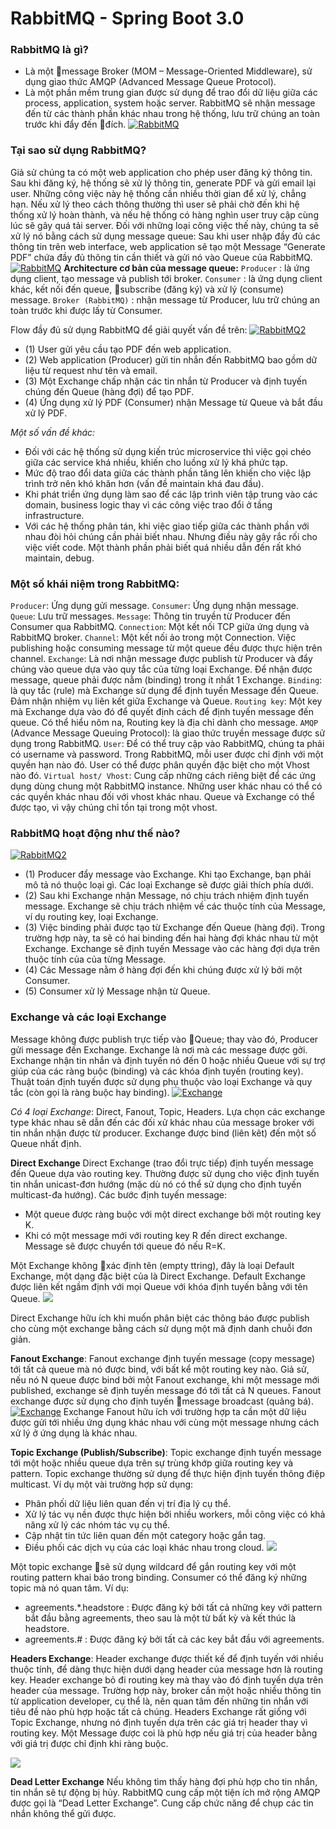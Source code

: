 # RabbitMQ - Spring Boot 3.0
### RabbitMQ là gì?
- Là một message Broker (MOM – Message-Oriented Middleware), sử dụng giao thức AMQP (Advanced Message Queue Protocol).
- Là một phần mềm trung gian được sử dụng để trao đổi dữ liệu giữa các process, application, system hoặc server. RabbitMQ sẽ nhận message đến từ các thành phần khác nhau trong hệ thống, lưu trữ chúng an toàn trước khi đẩy đến đích.
  [![RabbitMQ](https://gpcoder.com/wp-content/uploads/2020/04/rabbitmq-logo.png?v=1589390970)](https://nodesource.com/products/nsolid)

### Tại sao sử dụng RabbitMQ?
Giả sử chúng ta có một web application cho phép user đăng ký thông tin. Sau khi đăng ký, hệ thống sẽ xử lý thông tin, generate PDF và gửi email lại user. Những công việc này hệ thống cần nhiều thời gian để xử lý, chẳng hạn. Nếu xử lý theo cách thông thường thì user sẽ phải chờ đến khi hệ thống xử lý hoàn thành, và nếu hệ thống có hàng nghìn user truy cập cùng lúc sẽ gây quá tải server.
Đối với những loại công việc thế này, chúng ta sẽ xử lý nó bằng cách sử dụng message queue: Sau khi user nhập đầy đủ các thông tin trên web interface, web application sẽ tạo một Message “Generate PDF” chứa đầy đủ thông tin cần thiết và gửi nó vào Queue của RabbitMQ.
[![RabbitMQ](https://gpcoder.com/wp-content/uploads/2020/04/rabbitmq-workflow-example-1.png?v=1589390957)](https://nodesource.com/products/nsolid)
**Architecture cơ bản của message queue:**
`Producer` : là ứng dụng client, tạo message và publish tới broker.
`Consumer` : là ứng dụng client khác, kết nối đến queue, subscribe (đăng ký) và xử lý (consume) message.
`Broker (RabbitMQ)` : nhận message từ Producer, lưu trữ chúng an toàn trước khi được lấy từ Consumer.

Flow đầy đủ sử dụng RabbitMQ để giải quyết vấn đề trên:
[![RabbitMQ2](https://gpcoder.com/wp-content/uploads/2020/04/rabbitmq-workflow-example-2-1536x731.png?v=1589390956)](https://nodesource.com/products/nsolid)
- (1) User gửi yêu cầu tạo PDF đến web application.
- (2) Web application (Producer) gửi tin nhắn đến RabbitMQ bao gồm dữ liệu từ request như tên và email.
- (3) Một Exchange chấp nhận các tin nhắn từ Producer và định tuyến chúng đến Queue (hàng đợi) để tạo PDF.
- (4) Ứng dụng xử lý PDF (Consumer) nhận Message từ Queue và bắt đầu xử lý PDF.

_Một số vấn đề khác:_
- Đối với các hệ thống sử dụng kiến trúc microservice thì việc gọi chéo giữa các service khá nhiều, khiến cho luồng xử lý khá phức tạp.
- Mức độ trao đổi data giữa các thành phần tăng lên khiến cho việc lập trình trở nên khó khăn hơn (vấn đề maintain khá đau đầu).
- Khi phát triển ứng dụng làm sao để các lập trình viên tập trung vào các domain, business logic thay vì các công việc trao đổi ở tầng infrastructure.
- Với các hệ thống phân tán, khi việc giao tiếp giữa các thành phần với nhau đòi hỏi chúng cần phải biết nhau. Nhưng điều này gây rắc rối cho việc viết code. Một thành phần phải biết quá nhiều dẫn đến rất khó maintain, debug.
### Một số khái niệm trong RabbitMQ:
`Producer`: Ứng dụng gửi message.
`Consumer`: Ứng dụng nhận message.
`Queue`: Lưu trữ messages.
`Message`: Thông tin truyền từ Producer đến Consumer qua RabbitMQ.
`Connection`: Một kết nối TCP giữa ứng dụng và RabbitMQ broker.
`Channel`: Một kết nối ảo trong một Connection. Việc publishing hoặc consuming message từ một queue đều được thực hiện trên channel.
`Exchange`: Là nơi nhận message được publish từ Producer và đẩy chúng vào queue dựa vào quy tắc của từng loại Exchange. Để nhận được message, queue phải được nằm (binding) trong ít nhất 1 Exchange.
`Binding`: là quy tắc (rule) mà Exchange sử dụng để định tuyến Message đến Queue. Đảm nhận nhiệm vụ liên kết giữa Exchange và Queue.
`Routing key`: Một key mà Exchange dựa vào đó để quyết định cách để định tuyến message đến queue. Có thể hiểu nôm na, Routing key là địa chỉ dành cho message.
`AMQP` (Advance Message Queuing Protocol): là giao thức truyền message được sử dụng trong RabbitMQ.
`User`: Để có thể truy cập vào RabbitMQ, chúng ta phải có username và password. Trong RabbitMQ, mỗi user được chỉ định với một quyền hạn nào đó. User có thể được phân quyền đặc biệt cho một Vhost nào đó.
`Virtual host/ Vhost`: Cung cấp những cách riêng biệt để các ứng dụng dùng chung một RabbitMQ instance. Những user khác nhau có thể có các quyền khác nhau đối với vhost khác nhau. Queue và Exchange có thể được tạo, vì vậy chúng chỉ tồn tại trong một vhost.
### RabbitMQ hoạt động như thế nào?
[![RabbitMQ2](https://gpcoder.com/wp-content/uploads/2020/04/rabbitmq-flow.png?v=1589390968)](https://nodesource.com/products/nsolid)
- (1) Producer đẩy message vào Exchange. Khi tạo Exchange, bạn phải mô tả nó thuộc loại gì. Các loại Exchange sẽ được giải thích phía dưới.
- (2) Sau khi Exchange nhận Message, nó chịu trách nhiệm định tuyến message. Exchange sẽ chịu trách nhiệm về các thuộc tính của Message, ví dụ routing key, loại Exchange.
- (3) Việc binding phải được tạo từ Exchange đến Queue (hàng đợi). Trong trường hợp này, ta sẽ có hai binding đến hai hàng đợi khác nhau từ một Exchange. Exchange sẽ định tuyến Message vào các hàng đợi dựa trên thuộc tính của của từng Message.
- (4) Các Message nằm ở hàng đợi đến khi chúng được xử lý bởi một Consumer.
- (5) Consumer xử lý Message nhận từ Queue.

### Exchange và các loại Exchange
Message không được publish trực tiếp vào Queue; thay vào đó, Producer gửi message đến Exchange.
Exchange là nơi mà các message được gởi. Exchange nhận tin nhắn và định tuyến nó đến 0 hoặc nhiều Queue với sự trợ giúp của các ràng buộc (binding) và các khóa định tuyến (routing key).
Thuật toán định tuyến được sử dụng phụ thuộc vào loại Exchange và quy tắc (còn gọi là ràng buộc hay binding).
[![Exchange](https://gpcoder.com/wp-content/uploads/2020/04/rabbitmq-exchange-types-1024x625.png?v=1589390967)]()

_Có 4 loại Exchange_: Direct, Fanout, Topic, Headers. Lựa chọn các exchange type khác nhau sẽ dẫn đến các đối xử khác nhau của message broker với tin nhắn nhận được từ producer. Exchange được bind (liên kêt) đến một số Queue nhất định.

**Direct Exchange**
Direct Exchange (trao đổi trực tiếp) định tuyến message đến Queue dựa vào routing key. Thường được sử dụng cho việc định tuyến tin nhắn unicast-đơn hướng (mặc dù nó có thể sử dụng cho định tuyến multicast-đa hướng). Các bước định tuyến message:
- Một queue được ràng buộc với một direct exchange bởi một routing key K.
- Khi có một message mới với routing key R đến direct exchange. Message sẽ được chuyển tới queue đó nếu R=K.

Một Exchange không xác định tên (empty ttring), đây là loại Default Exchange, một dạng đặc biệt của là Direct Exchange. Default Exchange được liên kết ngầm định với mọi Queue với khóa định tuyến bằng với tên Queue.
[![](https://gpcoder.com/wp-content/uploads/2020/04/rabbitmq-direct-exchange.png?v=1589390965)]()

Direct Exchange hữu ích khi muốn phân biệt các thông báo được publish cho cùng một exchange bằng cách sử dụng một mã định danh chuỗi đơn giản.

**Fanout Exchange**:
Fanout exchange định tuyến message (copy message) tới tất cả queue mà nó được bind, với bất kể một routing key nào. Giả sử, nếu nó N queue được bind bởi một Fanout exchange, khi một message mới published, exchange sẽ định tuyến message đó tới tất cả N queues. Fanout exchange được sử dụng cho định tuyến message broadcast (quảng bá).
[![Exchange](https://gpcoder.com/wp-content/uploads/2020/04/rabbitmq-fanout-exchange.png?v=1589390964)]()
Exchange Fanout hữu ích với trường hợp ta cần một dữ liệu được gửi tới nhiều ứng dụng khác nhau với cùng một message nhưng cách xử lý ở ứng dụng là khác nhau.

**Topic Exchange (Publish/Subscribe)**:
Topic exchange định tuyến message tới một hoặc nhiều queue dựa trên sự trùng khớp giữa routing key và pattern. Topic exchange thường sử dụng để thực hiện định tuyến thông điệp multicast. Ví dụ một vài trường hợp sử dụng:
- Phân phối dữ liệu liên quan đến vị trí địa lý cụ thể.
- Xử lý tác vụ nền được thực hiện bởi nhiều workers, mỗi công việc có khả năng xử lý các nhóm tác vụ cụ thể.
- Cập nhật tin tức liên quan đến một category hoặc gắn tag.
- Điều phối các dịch vụ của các loại khác nhau trong cloud.
  [![](https://gpcoder.com/wp-content/uploads/2020/04/rabbitmq-topic-exchange.png?v=1589390962)]()

Một topic exchange sẽ sử dụng wildcard để gắn routing key với một routing pattern khai báo trong binding. Consumer có thể đăng ký những topic mà nó quan tâm.
Ví dụ:
- agreements.*.headstore : Được đăng ký bởi tất cả những key với pattern bắt đầu bằng agreements, theo sau là một từ bất kỳ và kết thúc là headstore.
- agreements.# : Được đăng ký bởi tất cả các key bắt đầu với agreements.

**Headers Exchange**:
Header exchange được thiết kế để định tuyến với nhiều thuộc tính, để dàng thực hiện dưới dạng header của message hơn là routing key. Header exchange bỏ đi routing key mà thay vào đó định tuyến dựa trên header của message. Trường hợp này, broker cần một hoặc nhiều thông tin từ application developer, cụ thể là, nên quan tâm đến những tin nhắn với tiêu đề nào phù hợp hoặc tất cả chúng.
Headers Exchange rất giống với Topic Exchange, nhưng nó định tuyến dựa trên các giá trị header thay vì routing key.
Một Message được coi là phù hợp nếu giá trị của header bằng với giá trị được chỉ định khi ràng buộc.

[![](https://gpcoder.com/wp-content/uploads/2020/04/rabbitmq-headers-exchange.png?v=1589390963)]()

**Dead Letter Exchange**
Nếu không tìm thấy hàng đợi phù hợp cho tin nhắn, tin nhắn sẽ tự động bị hủy. RabbitMQ cung cấp một tiện ích mở rộng AMQP được gọi là “Dead Letter Exchange”. Cung cấp chức năng để chụp các tin nhắn không thể gửi được.